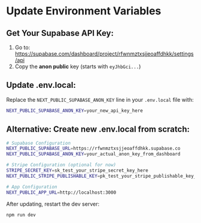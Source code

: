 # Update Environment Variables

## Get Your Supabase API Key:

1. Go to: https://supabase.com/dashboard/project/rfwnmztxsjjeoaffdhkk/settings/api
2. Copy the **anon public** key (starts with `eyJhbGci...`)

## Update .env.local:

Replace the `NEXT_PUBLIC_SUPABASE_ANON_KEY` line in your `.env.local` file with:

```bash
NEXT_PUBLIC_SUPABASE_ANON_KEY=your_new_api_key_here
```

## Alternative: Create new .env.local from scratch:

```bash
# Supabase Configuration
NEXT_PUBLIC_SUPABASE_URL=https://rfwnmztxsjjeoaffdhkk.supabase.co
NEXT_PUBLIC_SUPABASE_ANON_KEY=your_actual_anon_key_from_dashboard

# Stripe Configuration (optional for now)
STRIPE_SECRET_KEY=sk_test_your_stripe_secret_key_here
NEXT_PUBLIC_STRIPE_PUBLISHABLE_KEY=pk_test_your_stripe_publishable_key_here

# App Configuration
NEXT_PUBLIC_APP_URL=http://localhost:3000
```

After updating, restart the dev server:
```bash
npm run dev
``` 